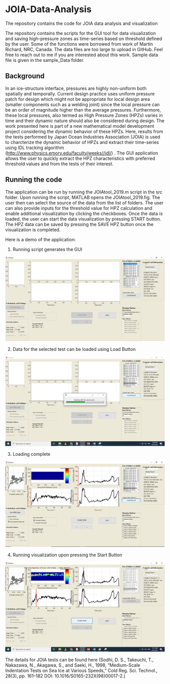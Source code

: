 # JOIA-Data-Analysis
The repository contains the code for JOIA data analysis and visualization

The repository contains the scripts for the GUI tool for data visualization and saving high-pressure zones as time-series based on threshold defined by the user. Some of the functions were borrowed from work of Martin Richard, NRC, Canada. The data files are too large to upload in GitHub. Feel free to reach out to me if you are interested about this work. Sample data file is given in the sample_Data folder. 

## Background
In an ice-structure interface, pressures are highly non-uniform both spatially and temporally. Current design practice uses uniform pressure patch for design which might not be appropriate for local design area (smaller components such as a welding joint) since the local pressure can be an order of magnitude higher than the average pressures. Furthermore, these local pressures, also termed as High Pressure Zones (HPZs) varies in time and their dynamic nature should also be considered during design. The work presented here is part of a new mathematical model development project considering the dynamic behavior of these HPZs. Here, results from the tests performed by Japan Ocean Industries Association (JOIA) is used to charcterize the dynamic behavior of HPZs and extract their time-series using IDL tracking algorithm (http://www.physics.emory.edu/faculty/weeks//idl/) . The GUI application allows the user to quickly extract the HPZ characteristics with preferred threshold values and from the tests of their interest.

## Running the code
The application can be run by running the JOIAtool_2019.m script in the src folder. Upon running the script, MATLAB opens the JOIAtool_2019.fig. The user then can select the source of the data from the list of folders. The user can also provide inputs for the threshold value for HPZ calculation and enable additional visualization by clicking the checkboxes. Once the data is loaded, the user can start the data visualization by pressing START button. The HPZ data can be saved by pressing the SAVE HPZ button once the visualization is completed.

Here is a demo of the application:

1. Running script generates the GUI 

![](images/sc1.JPG)

2. Data for the selected test can be loaded using Load Button 

![](images/sc2.jpg)

3. Loading complete

![](images/sc3.JPG)

4. Running visualization upon pressing the Start Button

![](images/sc7.png)

The details for JOIA tests can be found here (Sodhi, D. S., Takeuchi, T., Nakazawa, N., Akagawa, S., and Saeki, H., 1998, “Medium-Scale Indentation Tests on Sea Ice at Various Speeds,” Cold Reg. Sci. Technol., 28(3), pp. 161–182 DOI: 10.1016/S0165-232X(98)00017-2.)
